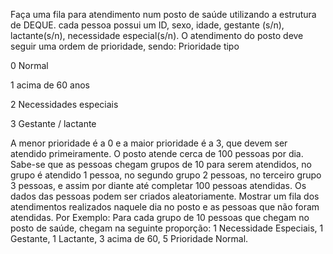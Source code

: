  Faça uma fila para atendimento num posto de saúde utilizando a estrutura de DEQUE. cada pessoa possui um ID, sexo, idade, gestante (s/n), lactante(s/n), necessidade especial(s/n). O atendimento do posto deve seguir uma ordem de prioridade, sendo:
Prioridade    tipo


0                    Normal


1                    acima de 60 anos


2                    Necessidades especiais


3                    Gestante / lactante


A menor prioridade é a 0 e a maior prioridade é a 3, que devem ser atendido primeiramente. O posto atende cerca de 100 pessoas por dia. Sabe-se que as pessoas chegam grupos de 10 para serem atendidos, no grupo é atendido 1 pessoa, no segundo grupo 2 pessoas, no terceiro grupo 3 pessoas, e assim por diante até completar 100 pessoas atendidas. Os dados das pessoas podem ser criados aleatoriamente. Mostrar um fila dos atendimentos realizados naquele dia no posto e as pessoas que não foram atendidas. Por Exemplo: Para cada grupo de 10 pessoas que chegam no posto de saúde, chegam na seguinte proporção:  1 Necessidade Especiais, 1 Gestante, 1 Lactante, 3 acima de 60, 5 Prioridade Normal. 
